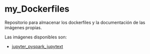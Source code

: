 # my_Dockerfiles
Repositorio para almacenar los dockerfiles y la documentación de las imágenes propias.

Las imágenes disponibles son:
* [jupyter_pyspark_jupytext]()
